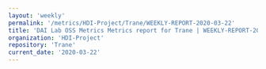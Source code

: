 ```yaml
---
layout: 'weekly'
permalink: '/metrics/HDI-Project/Trane/WEEKLY-REPORT-2020-03-22'
title: 'DAI Lab OSS Metrics Metrics report for Trane | WEEKLY-REPORT-2020-03-22'
organization: 'HDI-Project'
repository: 'Trane'
current_date: '2020-03-22'
---
```

